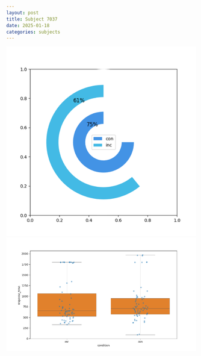 ```yaml
---
layout: post
title: Subject 7037
date: 2025-01-18
categories: subjects
---
```


![](data/7037/run-1/7037_accuracy_by_condition.png)
![](data/7037/run-1/7037_rt.png)
